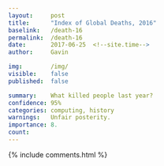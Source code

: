 ```yaml
---
layout:     post
title:      "Index of Global Deaths, 2016"
baselink:   /death-16
permalink:  /death-16
date:       2017-06-25  <!--site.time-->
author:     Gavin   

img:        /img/
visible:	false
published:	false

summary:    What killed people last year?
confidence:	95%
categories: computing, history
warnings:	Unfair posterity.
importance: 8.
count:		
---
```





{%  include comments.html %}